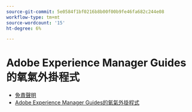 ```yaml
---
source-git-commit: 5e0584f1bf0216b8b00f00b9fe46fa682c244e08
workflow-type: tm+mt
source-wordcount: '15'
ht-degree: 6%

---
```

# Adobe Experience Manager Guides的氧氣外掛程式

- [免責聲明](rebranding-disclaimer.md)
- [Adobe Experience Manager Guides的氧氣外掛程式](use-aem-connector.md)

